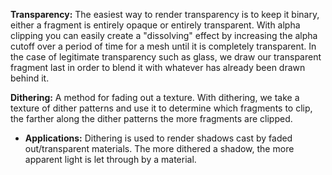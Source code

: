 **Transparency:** The easiest way to render transparency is to keep it binary, either a fragment is entirely opaque or entirely transparent. With alpha clipping you can easily create a "dissolving" effect by increasing the alpha cutoff over a period of time for a mesh until it is completely transparent. In the case of legitimate transparency such as glass, we draw our transparent fragment last in order to blend it with whatever has already been drawn behind it.

**Dithering:** A method for fading out a texture. With dithering, we take a texture of dither patterns and use it to determine which fragments to clip, the farther along the dither patterns the more fragments are clipped.

* **Applications:** Dithering is used to render shadows cast by faded out/transparent materials. The more dithered a shadow, the more apparent light is let through by a material.